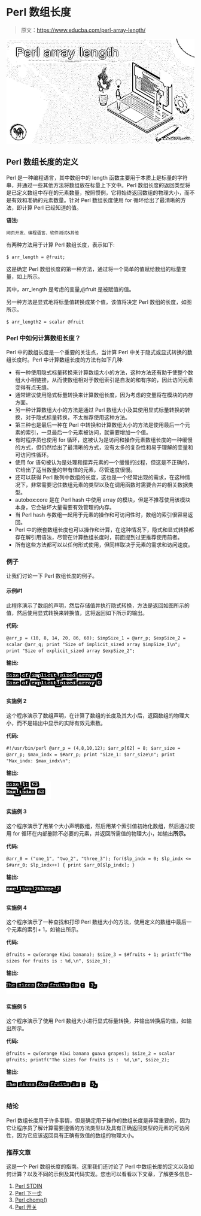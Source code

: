 # Perl 数组长度

> 原文：<https://www.educba.com/perl-array-length/>

![Perl array length](img/3ef63b04ef86c7675183d5dbca6679a8.png)



## Perl 数组长度的定义

Perl 是一种编程语言，其中数组中的 length 函数主要用于本质上是标量的字符串，并通过一些其他方法将数组放在标量上下文中。Perl 数组长度的返回类型将是已定义数组中存在的元素数量，按照惯例，它将始终返回数组的物理大小，而不是有效和准确的元素数量。针对 Perl 数组长度使用 for 循环给出了最清晰的方法，即计算 Perl 已经知道的值。

**语法:**

<small>网页开发、编程语言、软件测试&其他</small>

有两种方法用于计算 Perl 数组长度，表示如下:

`$ arr_length = @fruit;`

这是确定 Perl 数组长度的第一种方法，通过将一个简单的值赋给数组的标量变量，如上所示。

其中，arr_length 是考虑的变量,@fruit 是被赋值的值。

另一种方法是显式地将标量值转换成某个值，该值将决定 Perl 数组的长度，如图所示。

`$ arr_length2 = scalar @fruit`

### Perl 中如何计算数组长度？

Perl 中的数组长度是一个重要的关注点，当计算 Perl 中关于隐式或显式转换的数组长度时。Perl 中计算数组长度的方法有如下几种:

*   有一种使用隐式标量转换来计算数组大小的方法，这种方法还有助于使整个数组大小相链接，从而使数组相对于数组索引是自发的和有序的，因此访问元素变得有点无缝。
*   通常建议使用隐式标量转换来计算数组长度，因为考虑的变量将在模块的内存方面。
*   另一种计算数组大小的方法是通过 Perl 数组大小及其使用显式标量转换的转换，对于隐式标量转换，不太推荐使用这种方法。
*   第三种也是最后一种在 Perl 中转换和计算数组大小的方法是使用最后一个元素的索引，一旦最后一个元素被访问，就需要增加一个值。
*   有时程序员也使用 for 循环，这被认为是访问和操作元素数组长度的一种缓慢的方式，但仍然给出了最清晰的方式，没有太多的复杂性和易于理解的变量和可访问性循环。
*   使用 for 语句被认为是处理和摆弄元素的一个缓慢的过程，但这是不正确的，它给出了适当数量的带有值的元素，尽管速度很慢。
*   还可以获得 Perl 散列中数组的长度，这也是一个经常出现的需求，在这种情况下，非常需要记住数组元素的类型以及在调用函数时需要合并的相关数据类型。
*   autobox:core 是在 Perl hash 中使用 array 的模块，但是不推荐使用该模块本身，它会破坏大量需要有效管理的内存。
*   当 Perl hash 与数组一起用于元素的操作和可访问性时，数组的索引很容易返回。
*   Perl 中的嵌套数组长度也可以操作和计算，在这种情况下，隐式和显式转换都存在解引用语法，尽管在计算数组长度时，前面提到过更推荐使用前者。
*   所有这些方法都可以以任何形式使用，但同样取决于元素的需求和访问速度。

### 例子

让我们讨论一下 Perl 数组长度的例子。

#### 示例#1

此程序演示了数组的声明，然后存储值并执行隐式转换，方法是返回如图所示的值，然后使用显式转换来转换值，这将返回如下所示的输出。

**代码:**

`@arr_p = (10, 8, 14, 20, 86, 60);
$impSize_1 = @arr_p;
$expSize_2 = scalar @arr_q;
print "Size of implicit_sized array $impSize_1\n";
print "Size of explicit_sized array $expSize_2";`

**输出:**

![Perl array length 1](img/4faeddba684bb802f0cc1ceadc27ee1d.png)



#### 实施例 2

这个程序演示了数组声明，在计算了数组的长度及其大小后，返回数组的物理大小，而不是输出中显示的实际有效元素数。

**代码:**

`#!/usr/bin/perl
@arr_p = (4,8,10,12);
$arr_p[62] = 8;
$arr_size = @arr_p;
$max_indx = $#arr_p;
print "Size_1: $arr_size\n";
print "Max_indx: $max_indx\n";`

**输出:**

![Perl array length 2](img/58d827a74728403d5899e518cdd3532d.png)



#### 实施例 3

这个程序演示了用某个大小声明数组，然后用某个索引值初始化数组，然后通过使用 for 循环在内部删除不必要的元素，并返回所需值的物理大小，如输出**所示。**

**代码:**

`@arr_0 = ("one_1", "two_2", "three_3");
for($lp_indx = 0; $lp_indx <= $#arr_0; $lp_indx++) {
print $arr_0[$lp_indx];
}`

**输出:**

![Perl array length 3](img/b8dc702788c7ec235af405b6a7eb72fe.png)



#### 实施例 4

这个程序演示了一种查找和打印 Perl 数组大小的方法，使用定义的数组中最后一个元素的索引+ 1，如输出所示。

**代码:**

`@fruits = qw(orange Kiwi banana);
$size_3 = $#fruits + 1;
printf("The sizes for fruits is : %d,\n", $size_3);`

**输出:**

![example 4](img/f80e15f481811da961030c2a674a1b40.png)



#### 实施例 5

这个程序演示了使用 Perl 数组大小进行显式标量转换，并输出转换后的值，如输出所示。

**代码:**

`@fruits = qw(orange Kiwi banana guava grapes);
$size_2 = scalar @fruits;
printf("The sizes for fruits is :  %d,\n", $size_2);`

**输出:**

![example 5](img/9cd1be673a5200d5e4ee528ec245bf92.png)



### 结论

Perl 数组长度用于许多事情，但是确定用于操作的数组长度是非常重要的，因为它让程序员了解计算需要遵循的方法类型以及具有正确返回类型的元素的可访问性，因为它应该返回具有正确有效值的数组的物理大小。

### 推荐文章

这是一个 Perl 数组长度的指南。这里我们还讨论了 Perl 中数组长度的定义以及如何计算？以及不同的示例及其代码实现。您也可以看看以下文章，了解更多信息–

1.  [Perl STDIN](https://www.educba.com/perl-stdin/)
2.  [Perl 下一步](https://www.educba.com/perl-next/)
3.  [Perl chomp()](https://www.educba.com/perl-chomp/)
4.  [Perl 开关](https://www.educba.com/perl-switch/)





